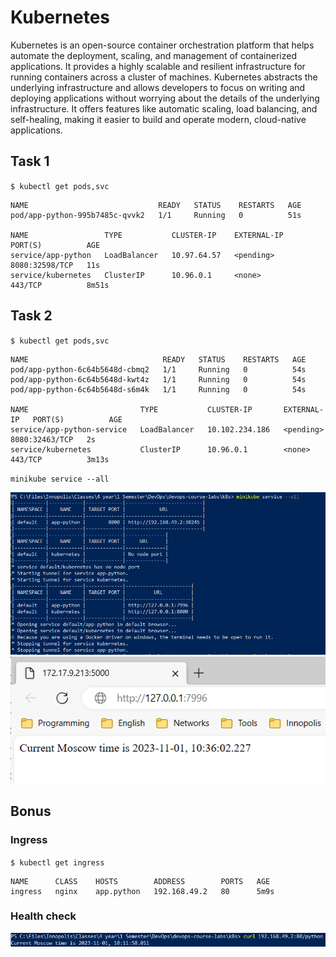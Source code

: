 # Kubernetes

Kubernetes is an open-source container orchestration platform that helps automate the deployment, 
scaling, and management of containerized applications. It provides a highly scalable and resilient 
infrastructure for running containers across a cluster of machines. Kubernetes abstracts the underlying 
infrastructure and allows developers to focus on writing and deploying applications without worrying 
about the details of the underlying infrastructure. It offers features like automatic scaling, load 
balancing, and self-healing, making it easier to build and operate modern, cloud-native applications.

## Task 1

`$ kubectl get pods,svc`

```
NAME                             READY   STATUS    RESTARTS   AGE
pod/app-python-995b7485c-qvvk2   1/1     Running   0          51s

NAME                 TYPE           CLUSTER-IP    EXTERNAL-IP   PORT(S)          AGE
service/app-python   LoadBalancer   10.97.64.57   <pending>     8080:32598/TCP   11s
service/kubernetes   ClusterIP      10.96.0.1     <none>        443/TCP          8m51s
```

## Task 2

`$ kubectl get pods,svc`

```
NAME                              READY   STATUS    RESTARTS   AGE
pod/app-python-6c64b5648d-cbmq2   1/1     Running   0          54s
pod/app-python-6c64b5648d-kwt4z   1/1     Running   0          54s
pod/app-python-6c64b5648d-s6m4k   1/1     Running   0          54s

NAME                         TYPE           CLUSTER-IP       EXTERNAL-IP   PORT(S)          AGE
service/app-python-service   LoadBalancer   10.102.234.186   <pending>     8080:32463/TCP   2s
service/kubernetes           ClusterIP      10.96.0.1        <none>        443/TCP          3m13s
```

`minikube service --all`

![Services](assets/task2-1.png)
![Services](assets/task2-2.png)

## Bonus

### Ingress

`$ kubectl get ingress`

```
NAME      CLASS    HOSTS        ADDRESS        PORTS   AGE
ingress   nginx    app.python   192.168.49.2   80      5m9s
```

### Health check

![Services](assets/bonus.png)